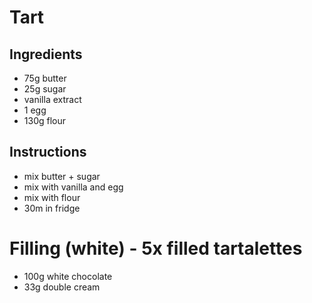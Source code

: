 # Tart
## Ingredients
- 75g butter
- 25g sugar
- vanilla extract
- 1 egg
- 130g flour

## Instructions
- mix butter + sugar
- mix with vanilla and egg
- mix with flour
- 30m in fridge

# Filling (white) - 5x filled tartalettes
- 100g white chocolate
- 33g double cream
